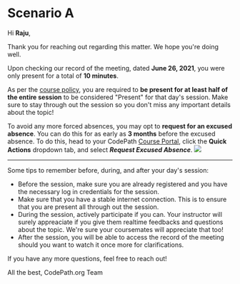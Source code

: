 # Scenario A
Hi **Raju**,

Thank you for reaching out regarding this matter. We hope you're doing well.

Upon checking our record of the meeting, dated **June 26, 2021**, you were only present for a total of **10 minutes**.

As per the [course policy](https://mock.policy), you are required to **be present for at least half of the entire session** to be considered "Present" for that day's session. Make sure to stay through out the session so you don't miss any important details about the topic!

To avoid any more forced absences, you may opt to **request for an excused absence**. You can do this for as early as **3 months** before the excused absence. To do this, head to your CodePath [Course Portal](https://courses.codepath.com/sessions), click the **Quick Actions** dropdown tab, and select ***Request Excused Absence***.
![](https://i.imgur.com/17cXBhf.png)


---


Some tips to remember before, during, and after your day's session:
* Before the session, make sure you are already registered and you have the necessary log in credentials for the session.
* Make sure that you have a stable internet connection. This is to ensure that you are present all through out the session.
* During the session, actively participate if you can. Your instructor will surely appreaciate if you give them realtime feedbacks and questions about the topic. We're sure your coursemates will appreciate that too!
* After the session, you will be able to access the record of the meeting should you want to watch it once more for clarifications.

If you have any more questions, feel free to reach out!

   
All the best,
CodePath.org Team
